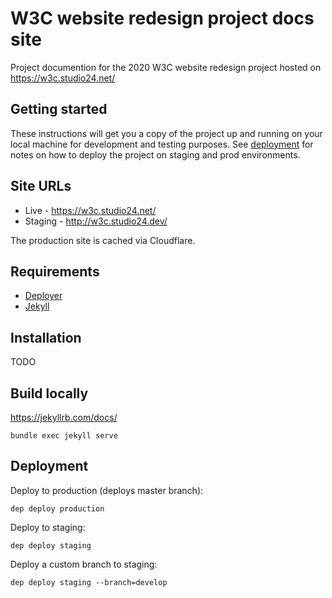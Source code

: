 # W3C website redesign project docs site

Project documention for the 2020 W3C website redesign project hosted on https://w3c.studio24.net/

## Getting started

These instructions will get you a copy of the project up and running on your local machine for development and testing purposes. See [deployment](#deployment) for notes on how to deploy the project on staging and prod environments.

## Site URLs

* Live - https://w3c.studio24.net/
* Staging - http://w3c.studio24.dev/

The production site is cached via Cloudflare.

## Requirements

* [Deployer](https://deployer.org)
* [Jekyll](https://jekyllrb.com/)

## Installation

TODO

## Build locally

https://jekyllrb.com/docs/

`bundle exec jekyll serve`

## Deployment 

Deploy to production (deploys master branch):

```
dep deploy production
```

Deploy to staging:

```
dep deploy staging
```

Deploy a custom branch to staging:

```
dep deploy staging --branch=develop
``` 
